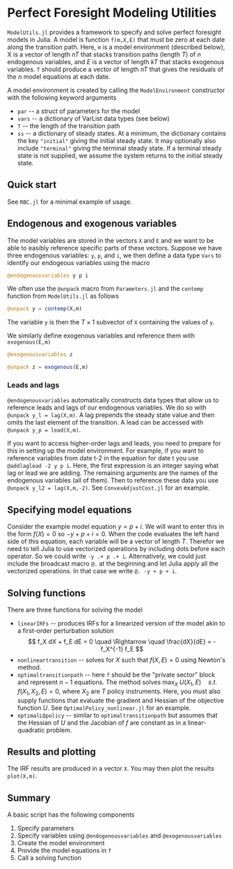 # Perfect Foresight Modeling Utilities

`ModelUtils.jl` provides a framework to specify and solve perfect foresight models in Julia. A model is function `f(m,X,E)` that must be zero at each date along the transition path. Here, `m` is a model environment (described below), X is a vector of length $nT$ that stacks transition paths (length $T$) of $n$ endogenous variables, and $E$ is a vector of length $kT$ that stacks exogenous variables. `f` should produce a vector of length $nT$ that gives the residuals of the $n$ model equations at each date.

A model environment is created by calling the `ModelEnvironment` constructor with the following keyword arguments

* `par` -- a struct of parameters for the model
* `vars` -- a dictionary of VarList data types (see below)
* `T` -- the length of the transition path
* `ss` -- a dictionary of steady states. At a minimum, the dictionary contains the key `"initial"` giving the initial steady state. It may optionally also include `"terminal"` giving the terminal steady state. If a terminal steady state is not supplied, we assume the system returns to the initial steady state.

## Quick start

See `RBC.jl` for a minimal example of usage.

## Endogenous and exogenous variables  

The model variables are stored in the vectors `X` and `E` and we want to be able to easibly reference specific parts of these vectors. Suppose we have three endogenous variables: `y`, `p`, and `i`, we then define a data type `Vars` to identify our endogeous variables using the macro

```julia
@endogenousvariables y p i
```

We often use the `@unpack` macro from `Parameters.jl` and the `contemp` function from `ModelUtils.jl` as follows
```julia
@unpack y = contemp(X,m)
```
The variable `y` is then the $T\times 1$ subvector of `X` containing the values of `y`.


We similarly define exogenous variables and reference them with `exogenous(E,m)`
```julia
@exogenousvariables z

@unpack z = exogenous(E,m)
```


### Leads and lags

`@endogenousvariables` automatically constructs data types that allow us to reference leads and lags of our endogenous variables. We do so with `@unpack y_l = lag(X,m)`.  A lag prepends the steady state value and then omits the last element of the transition.  A lead can be accessed with `@unpack y_p = lead(X,m)`. 

If you want to access higher-order lags and leads, you need to prepare for this in setting up the model environment. For example, if you want to reference variables from date t-2 in the equation for date t you use `@addlaglead -2 y p i`. Here, the first expression is an integer saying what lag or lead we are adding. The remaining arguments are the names of the endogenous variables (all of them). Then to reference these data you use `@unpack y_l2 = lag(X,m,-2)`.   See `ConvexAdjustCost.jl` for an example.

## Specifying model equations

Consider the example model equation $y = p + i$. We will want to enter this in the form $f(X)=0$ so $-y + p + i = 0$. When the code evaluates the left hand side of this equation, each variable will be a vector of length $T$. Therefor we need to tell Julia to use vectorized operations by including dots before each operator. So we could write `-y .+ p .+ i`.  Alternatively, we could just include the broadcast macro `@.` at the beginning and let Julia apply all the vectorized operations. In that case we write `@. -y + p + i`.

## Solving functions

There are three functions for solving the model

* `linearIRFs` -- produces IRFs for a linearized version of the model akin to a first-order perturbation solution
$$
f_X dX + f_E dE = 0 \quad \Rightarrow \quad \frac{dX}{dE} = - f_X^{-1} f_E
$$
* `nonlineartransition` -- solves for $X$ such that $f(X,E) = 0$ using Newton's method.
* `optimaltransitionpath` -- here `f` should be the "private sector" block and represent $n-1$ equations. The method solves
$\max_X \; U(X_1,E) \quad s.t. \quad f(X_1,X_2,E) = 0,$ 
where $X_2$ are $T$ policy instruments. Here, you must also supply functions that evaluate the gradient and Hessian of the objective function $U$. See `OptimalPolicy_nonlinear.jl` for an example.
* `optimalLQpolicy` -- similar to `optimaltransitionpath` but assumes that the Hessian of $U$ and the Jacobian of $f$ are constant as in a linear-quadratic problem.


## Results and plotting

The IRF results are produced in a vector `X`. You may then plot the results `plot(X,m)`.



## Summary

A basic script has the following components

1. Specify parameters
1. Specify variables using `@endogenousvariables` and `@exogenousvariables`
1. Create the model environment
1. Provide the model equations in `f`
1. Call a solving function
